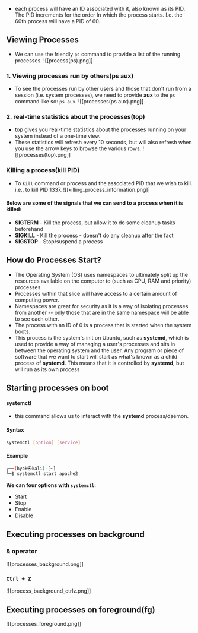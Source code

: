 - each process will have an ID associated with it, also known as its PID. The PID increments for the order In which the process starts. I.e. the 60th process will have a PID of 60.

## Viewing Processes
- We can use the friendly `ps` command to provide a list of the running processes.
![[process(ps).png]]

### 1. Viewing processes run by others(ps aux)
- To see the processes run by other users and those that don't run from a session (i.e. system processes), we need to provide **aux** to the `ps` command like so: `ps aux`.
![[processes(ps aux).png]]

### 2. real-time statistics about the processes(top)
- top gives you real-time statistics about the processes running on your system instead of a one-time view.
- These statistics will refresh every 10 seconds, but will also refresh when you use the arrow keys to browse the various rows.
![[processes(top).png]]

### Killing a process(kill PID)
- To `kill` command or process and the associated PID that we wish to kill. i.e., to kill PID 1337.
![[killing_process_information.png]]

#### Below are some of the signals that we can send to a process when it is killed:
- **SIGTERM** - Kill the process, but allow it to do some cleanup tasks beforehand
- **SIGKILL** - Kill the process - doesn't do any cleanup after the fact
- **SIGSTOP** - Stop/suspend a process

## How do Processes Start?
- The Operating System (OS) uses namespaces to ultimately split up the resources available on the computer to (such as CPU, RAM and priority) processes.
- Processes within that slice will have access to a certain amount of computing power.
- Namespaces are great for security as it is a way of isolating processes from another -- only those that are in the same namespace will be able to see each other.
- The process with an ID of 0 is a process that is started when the system boots.
- This process is the system's init on Ubuntu, such as **systemd**, which is used to provide a way of managing a user's processes and sits in between the operating system and the user. Any program or piece of software that we want to start will start as what's known as a child process of **systemd**. This means that it is controlled by **systemd**, but will run as its own process

## Starting processes on boot
#### systemctl
- this command allows us to interact with the **systemd** process/daemon.

#### Syntax 
```bash
systemctl [option] [service]
```

#### Example
```bash
┌──(hyok㉿kali)-[~]
└─$ systemctl start apache2         
```

**We can four options with `systemctl`:**
- Start
- Stop
- Enable
- Disable

## Executing processes on background 
### & operator
![[processes_background.png]]

### `Ctrl + Z`
![[process_background_ctrlz.png]]
## Executing processes on foreground(fg)
![[processes_foreground.png]]
